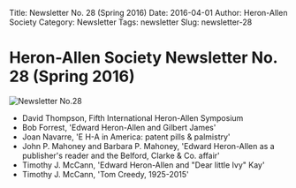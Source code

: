 Title: Newsletter No. 28 (Spring 2016)
Date: 2016-04-01
Author: Heron-Allen Society
Category: Newsletter
Tags: newsletter
Slug: newsletter-28

# Heron-Allen Society Newsletter No. 28 (Spring 2016)

![Newsletter No.28](/images/newsletters/newsl28.jpg)

- David Thompson, Fifth International Heron-Allen Symposium
- Bob Forrest, 'Edward Heron-Allen and Gilbert James'
- Joan Navarre, 'E H-A in America: patent pills & palmistry'
- John P. Mahoney and Barbara P. Mahoney, 'Edward Heron-Allen as a publisher's reader and the Belford, Clarke & Co. affair'
- Timothy J. McCann, 'Edward Heron-Allen and "Dear little Ivy" Kay'
- Timothy J. McCann, 'Tom Creedy, 1925-2015' 